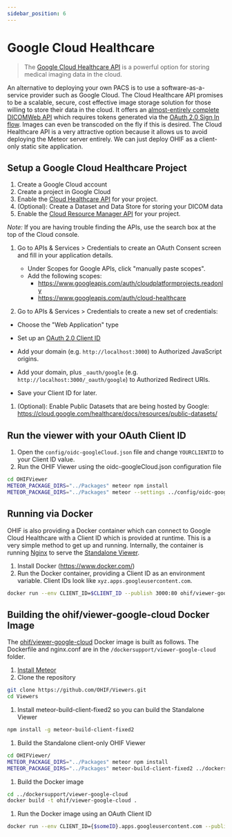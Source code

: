 ```yaml
---
sidebar_position: 6
---
```

# Google Cloud Healthcare

> The [Google Cloud Healthcare API](https://cloud.google.com/healthcare/) is a powerful option for storing medical imaging data in the cloud.

An alternative to deploying your own PACS is to use a software-as-a-service provider such as Google Cloud. The Cloud Healthcare API promises to be a scalable, secure, cost effective image storage solution for those willing to store their data in the cloud. It offers an [almost-entirely complete DICOMWeb API](https://cloud.google.com/healthcare/docs/dicom) which requires tokens generated via the [OAuth 2.0 Sign In flow](https://developers.google.com/identity/sign-in/web/sign-in). Images can even be transcoded on the fly if this is desired. The Cloud Healthcare API is a very attractive option because it allows us to avoid deploying the Meteor server entirely. We can just deploy OHIF as a client-only static site application.

## Setup a Google Cloud Healthcare Project

1. Create a Google Cloud account
1. Create a project in Google Cloud
1. Enable the [Cloud Healthcare API](https://cloud.google.com/healthcare/) for your project.
1. (Optional): Create a Dataset and Data Store for storing your DICOM data
1. Enable the [Cloud Resource Manager API](https://cloud.google.com/resource-manager/) for your project.

  *Note:* If you are having trouble finding the APIs, use the search box at the top of the Cloud console.

1. Go to APIs & Services > Credentials to create an OAuth Consent screen and fill in your application details.

    - Under Scopes for Google APIs, click "manually paste scopes".
    - Add the following scopes:
        - https://www.googleapis.com/auth/cloudplatformprojects.readonly
        - https://www.googleapis.com/auth/cloud-healthcare

1. Go to APIs & Services > Credentials to create a new set of credentials:
  - Choose the "Web Application" type
  - Set up an [OAuth 2.0 Client ID](https://support.google.com/cloud/answer/6158849?hl=en)

  - Add your domain (e.g. ```http://localhost:3000```) to Authorized JavaScript origins.
  - Add your domain, plus `_oauth/google` (e.g. ```http://localhost:3000/_oauth/google```) to Authorized Redirect URIs.
  - Save your Client ID for later.
1. (Optional): Enable Public Datasets that are being hosted by Google: https://cloud.google.com/healthcare/docs/resources/public-datasets/

## Run the viewer with your OAuth Client ID

1. Open the `config/oidc-googleCloud.json` file and change `YOURCLIENTID` to your Client ID value.
1. Run the OHIF Viewer using the oidc-googleCloud.json configuration file

````bash
cd OHIFViewer
METEOR_PACKAGE_DIRS="../Packages" meteor npm install
METEOR_PACKAGE_DIRS="../Packages" meteor --settings ../config/oidc-googleCloud.json
````

## Running via Docker

OHIF is also providing a Docker container which can connect to Google Cloud Healthcare with a Client ID which is provided at runtime. This is a very simple method to get up and running. Internally, the container is running [Nginx](https://nginx.org/) to serve the [Standalone Viewer](../../OHIF-Viewer/usage.md).

1. Install Docker (https://www.docker.com/)
1. Run the Docker container, providing a Client ID as an environment variable. Client IDs look like `xyz.apps.googleusercontent.com`.

````bash
docker run --env CLIENT_ID=$CLIENT_ID --publish 3000:80 ohif/viewer-google-cloud:latest
````

## Building the ohif/viewer-google-cloud Docker Image

The [ohif/viewer-google-cloud](https://cloud.docker.com/u/ohif/repository/docker/ohif/viewer-google-cloud) Docker image is built as follows. The Dockerfile and nginx.conf are in the `/dockersupport/viewer-google-cloud` folder.

1. [Install Meteor](https://www.meteor.com/install)
1. Clone the repository
```bash
git clone https://github.com/OHIF/Viewers.git
cd Viewers
```

1. Install meteor-build-client-fixed2 so you can build the Standalone Viewer
```bash
npm install -g meteor-build-client-fixed2
```

1. Build the Standalone client-only OHIF Viewer
```bash
cd OHIFViewer/
METEOR_PACKAGE_DIRS="../Packages" meteor npm install
METEOR_PACKAGE_DIRS="../Packages" meteor-build-client-fixed2 ../dockersupport/viewer-google-cloud/build -s ../config/oidc.json
```

1. Build the Docker image
```bash
cd ../dockersupport/viewer-google-cloud
docker build -t ohif/viewer-google-cloud .
```

1. Run the Docker image using an OAuth Client ID
```bash
docker run --env CLIENT_ID={$someID}.apps.googleusercontent.com --publish 3000:80 ohif/viewer-google-cloud
```
